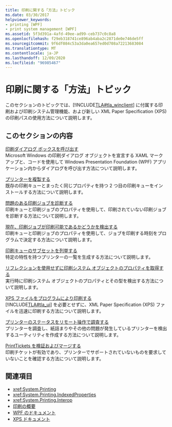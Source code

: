 ```yaml
---
title: 印刷に関する「方法」トピック
ms.date: 03/30/2017
helpviewer_keywords:
- printing [WPF]
- print system management [WPF]
ms.assetid: 5f3d391a-4afd-49ee-ad99-ceb737c0c8a8
ms.openlocfilehash: f29eb318741ce896ab4aba2c2871de0e746de5ff
ms.sourcegitcommit: 9f6df084c53a3da0ea657ed0d708a72213683084
ms.translationtype: MT
ms.contentlocale: ja-JP
ms.lasthandoff: 12/09/2020
ms.locfileid: "96985467"
---
```

# <a name="printing-how-to-topics"></a>印刷に関する「方法」トピック
このセクションのトピックでは、[!INCLUDE[TLA#tla_winclient](../../../includes/tlasharptla-winclient-md.md)] に付属する印刷および印刷システム管理機能、および新しい XML Paper Specification (XPS) の印刷パスの使用方法について説明します。  
  
## <a name="in-this-section"></a>このセクションの内容  
 [印刷ダイアログ ボックスを呼び出す](how-to-invoke-a-print-dialog.md)  
 Microsoft Windows の印刷ダイアログ オブジェクトを宣言する XAML マークアップと、コードを使用して Windows Presentation Foundation (WPF) アプリケーション内からダイアログを呼び出す方法について説明します。  
  
 [プリンターを複製する](how-to-clone-a-printer.md)  
 既存の印刷キューとまったく同じプロパティを持つ 2 つ目の印刷キューをインストールする方法について説明します。  
  
 [問題のある印刷ジョブを診断する](how-to-diagnose-problematic-print-job.md)  
 印刷キューと印刷ジョブのプロパティを使用して、印刷されていない印刷ジョブを診断する方法について説明します。  
  
 [現在、印刷ジョブが印刷可能であるかどうかを検出する](how-to-discover-whether-a-print-job-can-be-printed-at-this-time-of-day.md)  
 印刷キューと印刷ジョブのプロパティを使用して、ジョブを印刷する時刻をプログラムで決定する方法について説明します。  
  
 [印刷キューのサブセットを列挙する](how-to-enumerate-a-subset-of-print-queues.md)  
 特定の特性を持つプリンターの一覧を生成する方法について説明します。  
  
 [リフレクションを使用せずに印刷システム オブジェクトのプロパティを取得する](how-to-get-print-system-object-properties-without-reflection.md)  
 実行時に印刷システム オブジェクトのプロパティとその型を検出する方法について説明します。  
  
 [XPS ファイルをプログラムにより印刷する](how-to-programmatically-print-xps-files.md)  
 [!INCLUDE[TLA#tla_ui](../../../includes/tlasharptla-ui-md.md)] を必要とせずに、XML Paper Specification (XPS) ファイルを迅速に印刷する方法について説明します。  
  
 [プリンターのステータスをリモート操作で調査する](how-to-remotely-survey-the-status-of-printers.md)  
 プリンターを調査し、紙詰まりやその他の問題が発生しているプリンターを検出するユーティリティを作成する方法について説明します。  
  
 [PrintTickets を検証およびマージする](how-to-validate-and-merge-printtickets.md)  
 印刷チケットが有効であり、プリンターでサポートされていないものを要求していないことを確認する方法について説明します。  
  
## <a name="see-also"></a>関連項目

- <xref:System.Printing>
- <xref:System.Printing.IndexedProperties>
- <xref:System.Printing.Interop>
- [印刷の概要](printing-overview.md)
- [WPF のドキュメント](documents-in-wpf.md)
- [XPS ドキュメント](/windows/desktop/printdocs/documents)
